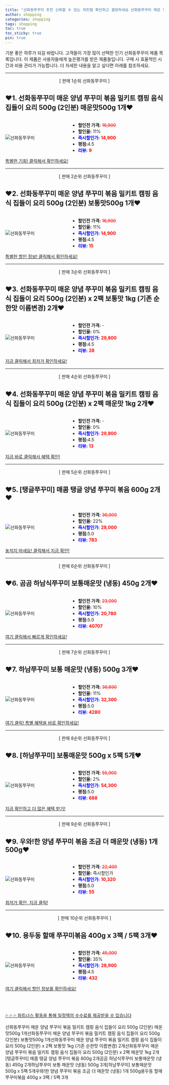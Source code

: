 ```yaml
---
title: "선화동쭈꾸미 추천 신뢰할 수 있는 히트템 확인하고 결정하세요 선화동쭈꾸미 매운 양념 쭈꾸미 볶음"
author: shopping
categories: shopping
tags: shopping
toc: true
toc_sticky: true
pin: true
---
```

기분 좋은 하루가 되길 바랍니다. 고객들이 가장 많이 선택한 인기 선화동쭈꾸미 제품 목록입니다. 이 제품은 사용자들에게 높은평가를 받은 제품들입니다. 구매 시 효율적인 시간과 비용 관리가 가능합니다. 더 자세한 내용을 알고 싶다면 아래를 참조하세요.

---
<p class="toplist" style="margin: 0 auto; display: block; width: fit-content;">[ 판매 1순위 선화동쭈꾸미 ]</p>

<h2><strong>❤️1. 선화동쭈꾸미 매운 양념 쭈꾸미 볶음 밀키트 캠핑 음식 집들이 요리 500g (2인분) 매운맛500g 1개❤️</strong></h2>

<div style="display: flex; align-items: center;">
    <div style="flex: 0.4;">
        <img src="https://thumbnail10.coupangcdn.com/thumbnails/remote/230x230ex/image/vendor_inventory/effa/e4d0685cc3eb93827305e0a081e7aee0576049e0116833ae60c1eb37ec6c.jpg" alt="선화동쭈꾸미" style="max-width: 100%;">
    </div>
    <div style="flex: 0.6; margin-left: 10px;">
        <ul>
            <li><strong>할인전 가격:</strong> <del style="color: red;">16,900</del></li>
            <li><strong>할인율:</strong> 11%</li>
            <li><span style='color:blue'><strong>즉시할인가:</strong></span> <span style='color:red'><strong>14,900</strong></span></li>
            <li><strong>평점:</strong>4.5</li>
            <li><span style='color:blue'><strong>리뷰:</strong></span> <span style='color:red'><strong>9</strong></span></li>
        </ul>
    </div>
</div>
<div class="center">
    <a href="https://selin100587001.github.io?lptag=AF9450613&subid=githubio&pageKey=8181081639&traceid=V0-153&itemId=21787299626&vendorItemId=88835993461" class="myButton">
        특별한 기회! 클릭해서 확인하세요!
    </a>
</div>


---
<p class="toplist" style="margin: 0 auto; display: block; width: fit-content;">[ 판매 2순위 선화동쭈꾸미 ]</p>

<h2><strong>❤️2. 선화동쭈꾸미 매운 양념 쭈꾸미 볶음 밀키트 캠핑 음식 집들이 요리 500g (2인분) 보통맛500g 1개❤️</strong></h2>

<div style="display: flex; align-items: center;">
    <div style="flex: 0.4;">
        <img src="https://thumbnail9.coupangcdn.com/thumbnails/remote/230x230ex/image/vendor_inventory/09ce/6badd4e8a5b4d1acea0fd9a7e91a580508e0c7b573819891610191a63e59.jpg" alt="선화동쭈꾸미" style="max-width: 100%;">
    </div>
    <div style="flex: 0.6; margin-left: 10px;">
        <ul>
            <li><strong>할인전 가격:</strong> <del style="color: red;">16,900</del></li>
            <li><strong>할인율:</strong> 11%</li>
            <li><span style='color:blue'><strong>즉시할인가:</strong></span> <span style='color:red'><strong>14,900</strong></span></li>
            <li><strong>평점:</strong>4.5</li>
            <li><span style='color:blue'><strong>리뷰:</strong></span> <span style='color:red'><strong>15</strong></span></li>
        </ul>
    </div>
</div>
<div class="center">
    <a href="https://selin100587001.github.io?lptag=AF9450613&subid=githubio&pageKey=7925543737&traceid=V0-153&itemId=21787299631&vendorItemId=88835993477" class="myButton">
        특별한 할인 정보! 클릭해서 확인하세요!
    </a>
</div>


---
<p class="toplist" style="margin: 0 auto; display: block; width: fit-content;">[ 판매 3순위 선화동쭈꾸미 ]</p>

<h2><strong>❤️3. 선화동쭈꾸미 매운 양념 쭈꾸미 볶음 밀키트 캠핑 음식 집들이 요리 500g (2인분) x 2팩 보통맛 1kg (기존 순한맛 이름변경) 2개❤️</strong></h2>

<div style="display: flex; align-items: center;">
    <div style="flex: 0.4;">
        <img src="https://thumbnail7.coupangcdn.com/thumbnails/remote/230x230ex/image/vendor_inventory/ac33/4e2a0ff27721cbd46a7a1f3dfd85a61ee3323d661b48999d5ecd64abf3af.jpg" alt="선화동쭈꾸미" style="max-width: 100%;">
    </div>
    <div style="flex: 0.6; margin-left: 10px;">
        <ul>
            <li><strong>할인전 가격:</strong> <del style="color: red;">-</del></li>
            <li><strong>할인율:</strong> 0%</li>
            <li><span style='color:blue'><strong>즉시할인가:</strong></span> <span style='color:red'><strong>29,800</strong></span></li>
            <li><strong>평점:</strong>4.5</li>
            <li><span style='color:blue'><strong>리뷰:</strong></span> <span style='color:red'><strong>28</strong></span></li>
        </ul>
    </div>
</div>
<div class="center">
    <a href="https://selin100587001.github.io?lptag=AF9450613&subid=githubio&pageKey=7161288710&traceid=V0-153&itemId=18023110680&vendorItemId=83536271704" class="myButton">
        지금 클릭해서 최저가 확인하세요!
    </a>
</div>


---
<p class="toplist" style="margin: 0 auto; display: block; width: fit-content;">[ 판매 4순위 선화동쭈꾸미 ]</p>

<h2><strong>❤️4. 선화동쭈꾸미 매운 양념 쭈꾸미 볶음 밀키트 캠핑 음식 집들이 요리 500g (2인분) x 2팩 매운맛 1kg 2개❤️</strong></h2>

<div style="display: flex; align-items: center;">
    <div style="flex: 0.4;">
        <img src="https://thumbnail7.coupangcdn.com/thumbnails/remote/230x230ex/image/vendor_inventory/ac33/4e2a0ff27721cbd46a7a1f3dfd85a61ee3323d661b48999d5ecd64abf3af.jpg" alt="선화동쭈꾸미" style="max-width: 100%;">
    </div>
    <div style="flex: 0.6; margin-left: 10px;">
        <ul>
            <li><strong>할인전 가격:</strong> <del style="color: red;">-</del></li>
            <li><strong>할인율:</strong> 0%</li>
            <li><span style='color:blue'><strong>즉시할인가:</strong></span> <span style='color:red'><strong>29,800</strong></span></li>
            <li><strong>평점:</strong>4.5</li>
            <li><span style='color:blue'><strong>리뷰:</strong></span> <span style='color:red'><strong>13</strong></span></li>
        </ul>
    </div>
</div>
<div class="center">
    <a href="https://selin100587001.github.io?lptag=AF9450613&subid=githubio&pageKey=8180944804&traceid=V0-153&itemId=18023110683&vendorItemId=83536271731" class="myButton">
        지금 바로 클릭해서 혜택 확인!
    </a>
</div>


---
<p class="toplist" style="margin: 0 auto; display: block; width: fit-content;">[ 판매 5순위 선화동쭈꾸미 ]</p>

<h2><strong>❤️5. [탱글쭈꾸미] 매콤 탱글 양념 쭈꾸미 볶음 600g 2개❤️</strong></h2>

<div style="display: flex; align-items: center;">
    <div style="flex: 0.4;">
        <img src="https://thumbnail6.coupangcdn.com/thumbnails/remote/230x230ex/image/vendor_inventory/de30/59d27b9187456a8f09a430bc994e56965557e9aa52a3adbbe7d5106a4a05.jpg" alt="선화동쭈꾸미" style="max-width: 100%;">
    </div>
    <div style="flex: 0.6; margin-left: 10px;">
        <ul>
            <li><strong>할인전 가격:</strong> <del style="color: red;">36,000</del></li>
            <li><strong>할인율:</strong> 22%</li>
            <li><span style='color:blue'><strong>즉시할인가:</strong></span> <span style='color:red'><strong>28,000</strong></span></li>
            <li><strong>평점:</strong>5.0</li>
            <li><span style='color:blue'><strong>리뷰:</strong></span> <span style='color:red'><strong>783</strong></span></li>
        </ul>
    </div>
</div>
<div class="center">
    <a href="https://selin100587001.github.io?lptag=AF9450613&subid=githubio&pageKey=7553701390&traceid=V0-153&itemId=19884931427&vendorItemId=87224075488" class="myButton">
        놓치지 마세요! 클릭해서 지금 확인!
    </a>
</div>


---
<p class="toplist" style="margin: 0 auto; display: block; width: fit-content;">[ 판매 6순위 선화동쭈꾸미 ]</p>

<h2><strong>❤️6. 곰곰 하남식쭈꾸미 보통매운맛 (냉동) 450g 2개❤️</strong></h2>

<div style="display: flex; align-items: center;">
    <div style="flex: 0.4;">
        <img src="https://thumbnail9.coupangcdn.com/thumbnails/remote/230x230ex/image/retail/images/50552960472979-96fe8854-f461-4ba6-8e23-1c94bb5b3072.jpg" alt="선화동쭈꾸미" style="max-width: 100%;">
    </div>
    <div style="flex: 0.6; margin-left: 10px;">
        <ul>
            <li><strong>할인전 가격:</strong> <del style="color: red;">23,090</del></li>
            <li><strong>할인율:</strong> 10%</li>
            <li><span style='color:blue'><strong>즉시할인가:</strong></span> <span style='color:red'><strong>20,780</strong></span></li>
            <li><strong>평점:</strong>5.0</li>
            <li><span style='color:blue'><strong>리뷰:</strong></span> <span style='color:red'><strong>40707</strong></span></li>
        </ul>
    </div>
</div>
<div class="center">
    <a href="https://selin100587001.github.io?lptag=AF9450613&subid=githubio&pageKey=1080351572&traceid=V0-153&itemId=19223670816&vendorItemId=86340356992" class="myButton">
        여기 클릭해서 빠르게 확인하세요!
    </a>
</div>


---
<p class="toplist" style="margin: 0 auto; display: block; width: fit-content;">[ 판매 7순위 선화동쭈꾸미 ]</p>

<h2><strong>❤️7. 하남쭈꾸미 보통 매운맛 (냉동) 500g 3개❤️</strong></h2>

<div style="display: flex; align-items: center;">
    <div style="flex: 0.4;">
        <img src="https://thumbnail8.coupangcdn.com/thumbnails/remote/230x230ex/image/retail/images/8500347333226900-ef4a589d-b987-4a35-b5be-d230839bea1d.jpg" alt="선화동쭈꾸미" style="max-width: 100%;">
    </div>
    <div style="flex: 0.6; margin-left: 10px;">
        <ul>
            <li><strong>할인전 가격:</strong> <del style="color: red;">36,690</del></li>
            <li><strong>할인율:</strong> 11%</li>
            <li><span style='color:blue'><strong>즉시할인가:</strong></span> <span style='color:red'><strong>32,300</strong></span></li>
            <li><strong>평점:</strong>5.0</li>
            <li><span style='color:blue'><strong>리뷰:</strong></span> <span style='color:red'><strong>4280</strong></span></li>
        </ul>
    </div>
</div>
<div class="center">
    <a href="https://selin100587001.github.io?lptag=AF9450613&subid=githubio&pageKey=7250917956&traceid=V0-153&itemId=19224579481&vendorItemId=86341242188" class="myButton">
        여기 클릭! 특별 혜택을 바로 확인하세요!
    </a>
</div>


---
<p class="toplist" style="margin: 0 auto; display: block; width: fit-content;">[ 판매 8순위 선화동쭈꾸미 ]</p>

<h2><strong>❤️8. [하남쭈꾸미] 보통매운맛 500g x 5팩 5개❤️</strong></h2>

<div style="display: flex; align-items: center;">
    <div style="flex: 0.4;">
        <img src="https://thumbnail8.coupangcdn.com/thumbnails/remote/230x230ex/image/vendor_inventory/30f5/b1891e382212d9f0a7b61dd22b477b777c081606818bf85ad249a9fc0120.jpg" alt="선화동쭈꾸미" style="max-width: 100%;">
    </div>
    <div style="flex: 0.6; margin-left: 10px;">
        <ul>
            <li><strong>할인전 가격:</strong> <del style="color: red;">55,900</del></li>
            <li><strong>할인율:</strong> 2%</li>
            <li><span style='color:blue'><strong>즉시할인가:</strong></span> <span style='color:red'><strong>54,300</strong></span></li>
            <li><strong>평점:</strong>5.0</li>
            <li><span style='color:blue'><strong>리뷰:</strong></span> <span style='color:red'><strong>688</strong></span></li>
        </ul>
    </div>
</div>
<div class="center">
    <a href="https://selin100587001.github.io?lptag=AF9450613&subid=githubio&pageKey=8243912858&traceid=V0-153&itemId=16519592140&vendorItemId=85512523963" class="myButton">
        지금 확인하고 더 많은 혜택 받기!
    </a>
</div>


---
<p class="toplist" style="margin: 0 auto; display: block; width: fit-content;">[ 판매 9순위 선화동쭈꾸미 ]</p>

<h2><strong>❤️9. 우와!한 양념 쭈꾸미 볶음 조금 더 매운맛 (냉동) 1개 500g❤️</strong></h2>

<div style="display: flex; align-items: center;">
    <div style="flex: 0.4;">
        <img src="https://thumbnail9.coupangcdn.com/thumbnails/remote/230x230ex/image/vendor_inventory/29d1/0b1bc1348a9467166576cb8deef4dbb241eccd9afb65128a9949d5e86f7d.jpg" alt="선화동쭈꾸미" style="max-width: 100%;">
    </div>
    <div style="flex: 0.6; margin-left: 10px;">
        <ul>
            <li><strong>할인전 가격:</strong> <del style="color: red;">22,400</del></li>
            <li><strong>할인율:</strong> 즉시할인가</li>
            <li><span style='color:blue'><strong>즉시할인가:</strong></span> <span style='color:red'><strong>10,320</strong></span></li>
            <li><strong>평점:</strong>5.0</li>
            <li><span style='color:blue'><strong>리뷰:</strong></span> <span style='color:red'><strong>55</strong></span></li>
        </ul>
    </div>
</div>
<div class="center">
    <a href="https://selin100587001.github.io?lptag=AF9450613&subid=githubio&pageKey=8243912096&traceid=V0-153&itemId=23384931989&vendorItemId=90414915173" class="myButton">
        최저가 확인, 지금 클릭!
    </a>
</div>


---
<p class="toplist" style="margin: 0 auto; display: block; width: fit-content;">[ 판매 10순위 선화동쭈꾸미 ]</p>

<h2><strong>❤️10. 용두동 할매 쭈꾸미볶음 400g x 3팩 / 5팩 3개❤️</strong></h2>

<div style="display: flex; align-items: center;">
    <div style="flex: 0.4;">
        <img src="https://thumbnail8.coupangcdn.com/thumbnails/remote/230x230ex/image/vendor_inventory/c9ae/09240d51e334471eb2dd56a702ca20f6c56ac11ec92f067d54fea5337c97.jpg" alt="선화동쭈꾸미" style="max-width: 100%;">
    </div>
    <div style="flex: 0.6; margin-left: 10px;">
        <ul>
            <li><strong>할인전 가격:</strong> <del style="color: red;">45,000</del></li>
            <li><strong>할인율:</strong> 35%</li>
            <li><span style='color:blue'><strong>즉시할인가:</strong></span> <span style='color:red'><strong>28,900</strong></span></li>
            <li><strong>평점:</strong>4.5</li>
            <li><span style='color:blue'><strong>리뷰:</strong></span> <span style='color:red'><strong>432</strong></span></li>
        </ul>
    </div>
</div>
<div class="center">
    <a href="https://selin100587001.github.io?lptag=AF9450613&subid=githubio&pageKey=6495143264&traceid=V0-153&itemId=14276729768&vendorItemId=81484061397" class="myButton">
        여기 클릭해서 할인 정보를 확인하세요!
    </a>
</div>

<br><br><br>[💦 💦 💦 파트너스 활동을 통해 일정액의 수수료를 제공받을 수 있습니다](https://link.coupang.com/a/bcpT2c)<br><br>선화동쭈꾸미 매운 양념 쭈꾸미 볶음 밀키트 캠핑 음식 집들이 요리 500g (2인분) 매운맛500g 1개선화동쭈꾸미 매운 양념 쭈꾸미 볶음 밀키트 캠핑 음식 집들이 요리 500g (2인분) 보통맛500g 1개선화동쭈꾸미 매운 양념 쭈꾸미 볶음 밀키트 캠핑 음식 집들이 요리 500g (2인분) x 2팩 보통맛 1kg (기존 순한맛 이름변경) 2개선화동쭈꾸미 매운 양념 쭈꾸미 볶음 밀키트 캠핑 음식 집들이 요리 500g (2인분) x 2팩 매운맛 1kg 2개[탱글쭈꾸미] 매콤 탱글 양념 쭈꾸미 볶음 600g 2개곰곰 하남식쭈꾸미 보통매운맛 (냉동) 450g 2개하남쭈꾸미 보통 매운맛 (냉동) 500g 3개[하남쭈꾸미] 보통매운맛 500g x 5팩 5개우와!한 양념 쭈꾸미 볶음 조금 더 매운맛 (냉동) 1개 500g용두동 할매 쭈꾸미볶음 400g x 3팩 / 5팩 3개